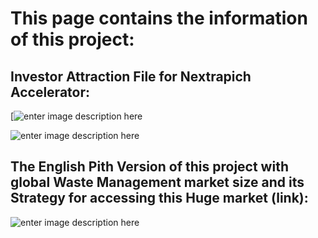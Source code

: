 
# This page contains the information of this project:

## Investor Attraction File for Nextrapich Accelerator:

[![enter image description here](https://i.stack.imgur.com/4AK7H.png)

![enter image description here](https://i.stack.imgur.com/HNvi2.jpg)

## The English Pith Version of this project with global Waste Management market size and its Strategy for accessing this Huge market (link):


![enter image description here](https://i.stack.imgur.com/9eHTL.png)
